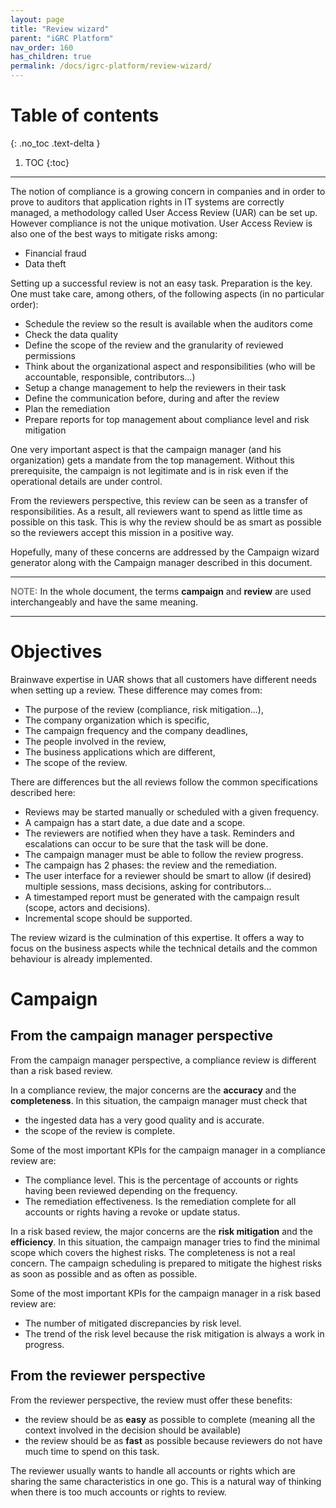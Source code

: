 ```yaml
---
layout: page
title: "Review wizard"
parent: "iGRC Platform"
nav_order: 160
has_children: true
permalink: /docs/igrc-platform/review-wizard/
---
```


# Table of contents
{: .no_toc .text-delta }

1. TOC
{:toc}
---

The notion of compliance is a growing concern in companies and in order to prove to auditors that application rights in IT systems are correctly managed, a methodology called User Access Review (UAR) can be set up.
However compliance is not the unique motivation. User Access Review is also one of the best ways to mitigate risks among:
- Financial fraud
- Data theft

Setting up a successful review is not an easy task. Preparation is the key. One must take care, among others, of the following aspects (in no particular order):

- Schedule the review so the result is available when the auditors come
- Check the data quality
- Define the scope of the review and the granularity of reviewed permissions
- Think about the organizational aspect and responsibilities (who will be accountable, responsible, contributors...)
- Setup a change management to help the reviewers in their task
- Define the communication before, during and after the review
- Plan the remediation
- Prepare reports for top management about compliance level and risk mitigation

One very important aspect is that the campaign manager (and his organization) gets a mandate from the top management.
Without this prerequisite, the campaign is not legitimate and is in risk even if the operational details are under control.

From the reviewers perspective, this review can be seen as a transfer of responsibilities. As a result, all reviewers want to spend as little time as possible on this task.
This is why the review should be as smart as possible so the reviewers accept this mission in a positive way.

Hopefully, many of these concerns are addressed by the Campaign wizard generator along with the Campaign manager described in this document.

---

<span style="color:grey">**NOTE:**</span> In the whole document, the terms **campaign** and **review** are used interchangeably and have the same meaning.

---

# Objectives

Brainwave expertise in UAR shows that all customers have different needs when setting up a review.
These difference may comes from:

- The purpose of the review (compliance, risk mitigation...),
- The company organization which is specific,
- The campaign frequency and the company deadlines,
- The people involved in the review,
- The business applications which are different,
- The scope of the review.

There are differences but the all reviews follow the common specifications described here:

- Reviews may be started manually or scheduled with a given frequency.
- A campaign has a start date, a due date and a scope.
- The reviewers are notified when they have a task. Reminders and escalations can occur to be sure that the task will be done.
- The campaign manager must be able to follow the review progress.
- The campaign has 2 phases: the review and the remediation.
- The user interface for a reviewer should be smart to allow (if desired) multiple sessions, mass decisions, asking for contributors...
- A timestamped report must be generated with the campaign result (scope, actors and decisions).
- Incremental scope should be supported.

The review wizard is the culmination of this expertise.
It offers a way to focus on the business aspects while the technical details and the common behaviour is already implemented.

# Campaign

## From the campaign manager perspective

From the campaign manager perspective, a compliance review is different than a risk based review.

In a compliance review, the major concerns are the **accuracy** and the **completeness**.
In this situation, the campaign manager must check that

- the ingested data has a very good quality and is accurate.
- the scope of the review is complete.

Some of the most important KPIs for the campaign manager in a compliance review are:

- The compliance level. This is the percentage of accounts or rights having been reviewed depending on the frequency.
- The remediation effectiveness. Is the remediation complete for all accounts or rights having a revoke or update status.

In a risk based review, the major concerns are the **risk mitigation** and the **efficiency**.
In this situation, the campaign manager tries to find the minimal scope which covers the highest risks.
The completeness is not a real concern.
The campaign scheduling is prepared to mitigate the highest risks as soon as possible and as often as possible.

Some of the most important KPIs for the campaign manager in a risk based review are:

- The number of mitigated discrepancies by risk level.
- The trend of the risk level because the risk mitigation is always a work in progress.

## From the reviewer perspective

From the reviewer perspective, the review must offer these benefits:

- the review should be as **easy** as possible to complete (meaning all the context involved in the decision should be available)
- the review should be as **fast** as possible because reviewers do not have much time to spend on this task.

The reviewer usually wants to handle all accounts or rights which are sharing the same characteristics in one go.
This is a natural way of thinking when there is too much accounts or rights to review.
